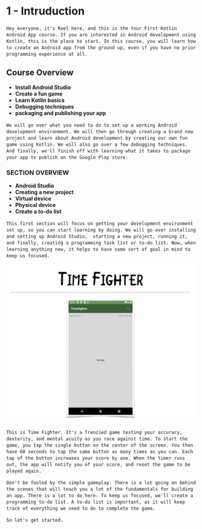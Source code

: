 # 1 - Intruduction

`Hey everyone, it's Roel here, and this is the Your First Kotlin Android App course. If you are interested in Android development using Kotlin, this is the place to start. In this course, you will learn how to create an Android app from the ground up, even if you have no prior programming experience at all.`

## Course Overview

* **Install Android Studio**
* **Create a fun game**
* **Learn Kotlin basics**
* **Debugging techniques**
* **packaging and publishing your app**

`We will go over what you need to do to set up a working Android development environment. We will then go through creating a brand new project and learn about Android development by creating our own fun game using Kotlin. We will also go over a few debugging techniques. And finally, we'll finish off with learning what it takes to package your app to publish on the Google Play store.`

### SECTION OVERVIEW

* **Android Studio**
* **Creating a new project**
* **Virtual device**
* **Physical device**
* **Create a to-do list**

`This first section will focus on getting your development environment set up, so you can start learning by doing. We will go over installing and setting up Android Studio,  starting a new project, running it, and finally, creating a programming task list or to-do list. Now, when learning anything new, it helps to have some sort of goal in mind to keep us focused.`

![TIME FIGHTER](../../../.gitbook/assets/time_fighter.png)

`This is Time Fighter. It's a frenzied game testing your accuracy, dexterity, and mental acuity as you race against time. To start the game, you tap the single button on the center of the screen. You then have 60 seconds to tap the same button as many times as you can. Each tap of the button increases your score by one. When the timer runs out, the app will notify you of your score, and reset the game to be played again.`  

`Don't be fooled by the simple gameplay. There is a lot going on behind the scenes that will teach you a lot of the fundamentals for building an app. There is a lot to do here. To keep us focused, we'll create a programming to-do list. A to-do list is important, as it will keep track of everything we need to do to complete the game.`

`So let's get started.`


